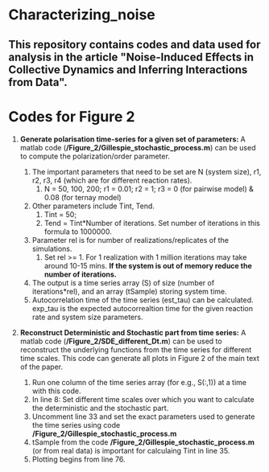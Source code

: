 # Characterizing_noise

## This repository contains codes and data used for analysis in the article "Noise-Induced Effects in Collective Dynamics and Inferring Interactions from Data".

# Codes for Figure 2

1. **Generate polarisation time-series for a given set of parameters:** A matlab code (__/Figure_2/Gillespie_stochastic_process.m__) can be used to compute the polarization/order parameter.
	1. The important parameters that need to be set are N (system size), r1, r2, r3, r4 (which are for different reaction rates).
		1. N = 50, 100, 200; r1 = 0.01; r2 = 1; r3 = 0 (for pairwise model) & 0.08 (for ternay model)
	2. Other parameters include Tint, Tend.
		1. Tint = 50; 
		2. Tend = Tint*Number of iterations. Set number of iterations in this formula to 1000000.
	3. Parameter rel is for number of realizations/replicates of the simulations. 
		1. Set rel >= 1. For 1 realization with 1 million iterations may take around 10-15 mins. **If the system is out of memory reduce the number of iterations.**
	4. The output is a time series array (S) of size (number of iterations*rel), and an array (tSample) storing system time.
	5. Autocorrelation time of the time series (est_tau) can be calculated. exp_tau is the expected autocorrealtion time for the given reaction rate and system size parameters.
	
2. **Reconstruct Deterministic and Stochastic part from time series:** A matlab code (__/Figure_2/SDE_different_Dt.m__) can be used to reconstruct the underlying functions from the time series for different time scales. This code can generate all plots in Figure 2 of the main text of the paper.
	1. Run one column of the time series array (for e.g., S(:,1)) at a time with this code.
	2. In line 8: Set different time scales over which you want to calculate the deterministic and the stochastic part.
	3. Uncomment line 33 and set the exact parameters used to generate the time series using code __/Figure_2/Gillespie_stochastic_process.m__
	4. tSample from the code __/Figure_2/Gillespie_stochastic_process.m__ (or from real data) is important for calculaing Tint in line 35.
	5. Plotting begins from line 76.
